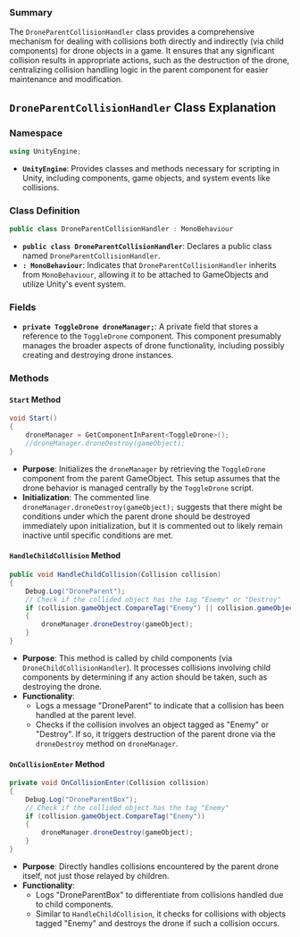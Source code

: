 ### Summary

The `DroneParentCollisionHandler` class provides a comprehensive mechanism for dealing with collisions both directly and indirectly (via child components) for drone objects in a game. It ensures that any significant collision results in appropriate actions, such as the destruction of the drone, centralizing collision handling logic in the parent component for easier maintenance and modification.

## `DroneParentCollisionHandler` Class Explanation

### Namespace

```C#
using UnityEngine;
```

- **`UnityEngine`**: Provides classes and methods necessary for scripting in Unity, including components, game objects, and system events like collisions.

### Class Definition

```C#
public class DroneParentCollisionHandler : MonoBehaviour
```

- **`public class DroneParentCollisionHandler`**: Declares a public class named `DroneParentCollisionHandler`.
- **`: MonoBehaviour`**: Indicates that `DroneParentCollisionHandler` inherits from `MonoBehaviour`, allowing it to be attached to GameObjects and utilize Unity's event system.

### Fields

- **`private ToggleDrone droneManager;`**: A private field that stores a reference to the `ToggleDrone` component. This component presumably manages the broader aspects of drone functionality, including possibly creating and destroying drone instances.

### Methods

#### `Start` Method

```C#
void Start()
{
    droneManager = GetComponentInParent<ToggleDrone>();
    //droneManager.droneDestroy(gameObject);
}
```

- **Purpose**: Initializes the `droneManager` by retrieving the `ToggleDrone` component from the parent GameObject. This setup assumes that the drone behavior is managed centrally by the `ToggleDrone` script.
- **Initialization**: The commented line `droneManager.droneDestroy(gameObject);` suggests that there might be conditions under which the parent drone should be destroyed immediately upon initialization, but it is commented out to likely remain inactive until specific conditions are met.

#### `HandleChildCollision` Method

```C#
public void HandleChildCollision(Collision collision)
{
    Debug.Log("DroneParent");
    // Check if the collided object has the tag "Enemy" or "Destroy"
    if (collision.gameObject.CompareTag("Enemy") || collision.gameObject.CompareTag("Destroy"))
    {
        droneManager.droneDestroy(gameObject);
    }
}
```

- **Purpose**: This method is called by child components (via `DroneChildCollisionHandler`). It processes collisions involving child components by determining if any action should be taken, such as destroying the drone.
- **Functionality**:
    - Logs a message "DroneParent" to indicate that a collision has been handled at the parent level.
    - Checks if the collision involves an object tagged as "Enemy" or "Destroy". If so, it triggers destruction of the parent drone via the `droneDestroy` method on `droneManager`.

#### `OnCollisionEnter` Method

```C#
private void OnCollisionEnter(Collision collision)
{
    Debug.Log("DroneParentBox");
    // Check if the collided object has the tag "Enemy"
    if (collision.gameObject.CompareTag("Enemy"))
    {
        droneManager.droneDestroy(gameObject);
    }
}
```

- **Purpose**: Directly handles collisions encountered by the parent drone itself, not just those relayed by children.
- **Functionality**:
    - Logs "DroneParentBox" to differentiate from collisions handled due to child components.
    - Similar to `HandleChildCollision`, it checks for collisions with objects tagged "Enemy" and destroys the drone if such a collision occurs.